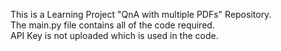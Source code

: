 This is a Learning Project "QnA with multiple PDFs" Repository.\
The main.py file contains all of the code required. \
API Key is not uploaded which is used in the code.
